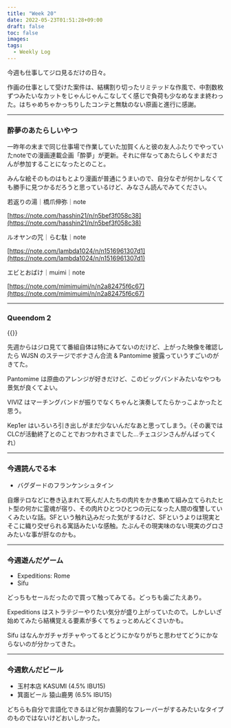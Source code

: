 ```yaml
---
title: "Week 20"
date: 2022-05-23T01:51:28+09:00
draft: false
toc: false
images:
tags:
  - Weekly Log
---
```


今週も仕事してジロ見るだけの日々。  

作画の仕事として受けた案件は、結構割り切ったリミテッドな作風で、中割数枚ずつみたいなカットをじゃんじゃんこなしてく感じで負荷も少なめなまま終わった。はちゃめちゃかっちりしたコンテと無駄のない原画と進行に感謝。

---

### 酔夢のあたらしいやつ

一昨年の末まで同じ仕事場で作業していた加賀くんと彼の友人ふたりでやっていたnoteでの漫画連載企画「酔夢」が更新。それに伴なってあたらしくやまださんが参加することになったとのこと。

みんな絵そのものはもとより漫画が普通にうまいので、自分なぞが何かしなくても勝手に見つかるだろうと思っているけど、みなさん読んでみてください。

若返りの湯｜橋爪伸弥｜note

[https://note.com/hasshin21/n/n5bef3f058c38](https://note.com/hasshin21/n/n5bef3f058c38)

ルオヤンの咒｜らむ駄｜note

[https://note.com/lambda1024/n/n1516961307d1](https://note.com/lambda1024/n/n1516961307d1)

エビとおばけ｜muimi｜note

[https://note.com/mimimuimi/n/n2a82475f6c67](https://note.com/mimimuimi/n/n2a82475f6c67)

---

### Queendom 2

{{<youtube hDm0qLxZd9I>}}

先週からはジロ見てて番組自体は特にみてないのだけど、上がった映像を確認したら WJSN のステージでボナさん合流 & Pantomime 披露っていうすごいのがきてた。

Pantomime は原曲のアレンジが好きだけど、このビッグバンドみたいなやつも景気が良くてよい。

VIVIZ はマーチングバンドが振りでなくちゃんと演奏してたらかっこよかったと思う。

Kep1er はいろいろ引き出しがまだ少ないんだなあと思ってしまう。（その裏ではCLCが活動終了とのことでおつかれさまでした…チェユジンさんがんばってくれ）

---

### 今週読んでる本

- バグダードのフランケンシュタイン

自爆テロなどに巻き込まれて死んだ人たちの肉片をかき集めて組み立てられたヒト型の何かに霊魂が宿り、その肉片ひとつひとつの元になった人間の復讐していくみたいな話。SFという触れ込みだった気がするけど、SFというよりは現実とそこに織り交ぜられる寓話みたいな感触。たぶんその現実味のない現実のグロさみたいな事が肝なのかも。

---

### 今週遊んだゲーム

- Expeditions: Rome
- Sifu

どっちもセールだったので買って触ってみてる。どっちも歯ごたえあり。

Expeditions はストラテジーやりたい気分が盛り上がっていたので。しかしいざ始めてみたら結構覚える要素が多くてちょっとめんどくさいかも。

Sifu はなんかガチャガチャやってるとどうにかなりがちと思わせてどうにかならないのが分かってきた。

---

### 今週飲んだビール

- 玉村本店 KASUMI (4.5% IBU15)
- 箕面ビール 猿山鹿男 (6.5% IBU15)

どちらも自分で言語化できるほど何か直腸的なフレーバーがするみたいなタイプのものではないけどおいしかった。